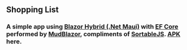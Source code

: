 ## Shopping List

### A simple app using [Blazor Hybrid (.Net Maui)](https://dotnet.microsoft.com/en-us/apps/aspnet/web-apps/blazor) with [EF Core](https://docs.microsoft.com/en-us/ef/core/) performed by [MudBlazor](https://www.mudblazor.com/), compliments of [SortableJS](https://sortablejs.github.io/Sortable/). [APK](https://1drv.ms/u/s!AtVea3hbUrto3WWrA1fjuJKjf61Y?e=9QdSoQ) here.
